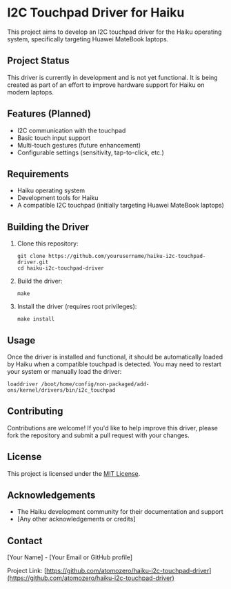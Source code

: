 # I2C Touchpad Driver for Haiku

This project aims to develop an I2C touchpad driver for the Haiku operating system, specifically targeting Huawei MateBook laptops.

## Project Status

This driver is currently in development and is not yet functional. It is being created as part of an effort to improve hardware support for Haiku on modern laptops.

## Features (Planned)

- I2C communication with the touchpad
- Basic touch input support
- Multi-touch gestures (future enhancement)
- Configurable settings (sensitivity, tap-to-click, etc.)

## Requirements

- Haiku operating system
- Development tools for Haiku
- A compatible I2C touchpad (initially targeting Huawei MateBook laptops)

## Building the Driver

1. Clone this repository:
   ```
   git clone https://github.com/yourusername/haiku-i2c-touchpad-driver.git
   cd haiku-i2c-touchpad-driver
   ```

2. Build the driver:
   ```
   make
   ```

3. Install the driver (requires root privileges):
   ```
   make install
   ```

## Usage

Once the driver is installed and functional, it should be automatically loaded by Haiku when a compatible touchpad is detected. You may need to restart your system or manually load the driver:

```
loaddriver /boot/home/config/non-packaged/add-ons/kernel/drivers/bin/i2c_touchpad
```

## Contributing

Contributions are welcome! If you'd like to help improve this driver, please fork the repository and submit a pull request with your changes.

## License

This project is licensed under the [MIT License](LICENSE).

## Acknowledgements

- The Haiku development community for their documentation and support
- [Any other acknowledgements or credits]

## Contact

[Your Name] - [Your Email or GitHub profile]

Project Link: [https://github.com/atomozero/haiku-i2c-touchpad-driver](https://github.com/atomozero/haiku-i2c-touchpad-driver)
